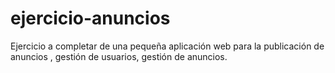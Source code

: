 # ejercicio-anuncios
Ejercicio a completar de una pequeña aplicación web para la publicación de anuncios , gestión de usuarios, gestión de anuncios.
